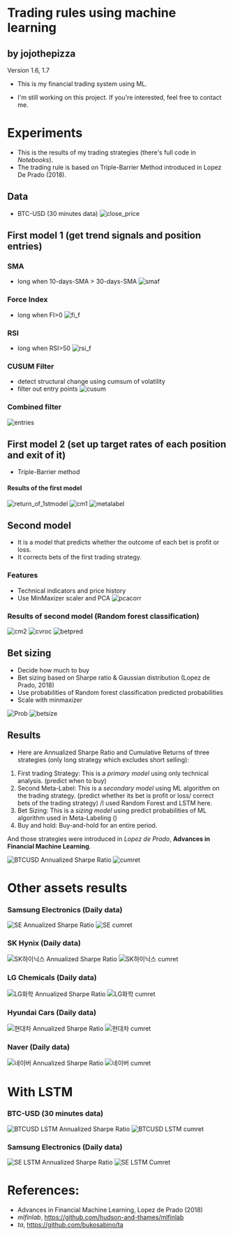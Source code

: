 # Trading rules using machine learning 
## by jojothepizza
Version 1.6, 1.7

- This is my financial trading system using ML.

- I'm still working on this project. If you're interested, feel free to contact me.

# Experiments

 - This is the results of my trading strategies (there's full code in *Notebooks*).
 - The trading rule is based on Triple-Barrier Method introduced in Lopez De Prado (2018).

## Data
- BTC-USD (30 minutes data)
![close_price](https://user-images.githubusercontent.com/52461409/104313915-11bd5c80-551c-11eb-9f23-f8fa73e88ddf.jpg)

## First model 1 (get trend signals and position entries)
### SMA 
- long when 10-days-SMA > 30-days-SMA
![smaf](https://user-images.githubusercontent.com/52461409/104313942-17b33d80-551c-11eb-9238-005598758f1f.jpg)
### Force Index
- long when FI>0
![fi_f](https://user-images.githubusercontent.com/52461409/104313940-171aa700-551c-11eb-856a-e16b03f5753c.jpg)
### RSI
- long when RSI>50
![rsi_f](https://user-images.githubusercontent.com/52461409/104313939-171aa700-551c-11eb-9d69-ddfcc205e603.jpg)

### CUSUM Filter
- detect structural change using cumsum of volatility
- filter out entry points
![cusum](https://user-images.githubusercontent.com/52461409/104313937-16821080-551c-11eb-8eb6-23aab2801d54.jpg)

### Combined filter
![entries](https://user-images.githubusercontent.com/52461409/104313935-16821080-551c-11eb-8e10-d7f3df7ed431.jpg)

## First model 2 (set up target rates of each position and exit of it)
- Triple-Barrier method
#### Results of the first model
![return_of_1stmodel](https://user-images.githubusercontent.com/52461409/104313933-15e97a00-551c-11eb-9d41-8cb171c73ce5.jpg)
![cm1](https://user-images.githubusercontent.com/52461409/104313931-15e97a00-551c-11eb-9c1d-6889094fd8bc.jpg)
![metalabel](https://user-images.githubusercontent.com/52461409/104313928-14b84d00-551c-11eb-8ed5-813fa22ab71d.jpg)


## Second model
- It is a model that predicts whether the outcome of each bet is profit or loss.
- It corrects bets of the first trading strategy.
### Features
- Technical indicators and price history
- Use MinMaxizer scaler and PCA
![pcacorr](https://user-images.githubusercontent.com/52461409/104313926-14b84d00-551c-11eb-9daa-be3ce324a086.jpg)


### Results of second model (Random forest classification)
![cm2](https://user-images.githubusercontent.com/52461409/104313929-1550e380-551c-11eb-96f1-7414d31ae4fa.jpg)
![cvroc](https://user-images.githubusercontent.com/52461409/104313925-141fb680-551c-11eb-9a0e-e9dcfb0b1852.jpg)
![betpred](https://user-images.githubusercontent.com/52461409/104313924-141fb680-551c-11eb-86c5-549b9be60690.jpg)

## Bet sizing
- Decide how much to buy
- Bet sizing based on Sharpe ratio & Gaussian distribution (Lopez de Prado, 2018)
- Use probabilities of Random forest classification predicted probabilities
- Scale with minmaxizer

![Prob](https://user-images.githubusercontent.com/52461409/104313923-13872000-551c-11eb-856b-ea5d09e924cf.jpg)
![betsize](https://user-images.githubusercontent.com/52461409/104313920-13872000-551c-11eb-9422-ceee79ed5c54.jpg)


## Results
- Here are Annualized Sharpe Ratio and Cumulative Returns of three strategies (only long strategy which excludes short selling):
 1. First trading Strategy: This is a *primary model* using only technical analysis. (predict when to buy)
 2. Second Meta-Label: This is a *secondary model* using ML algorithm on the trading strategy. (predict whether its bet is profit or loss/ correct bets of the trading strategy) /I used Random Forest and LSTM here.
 3. Bet Sizing: This is a *sizing model* using predict probabilities of ML algorithm used in Meta-Labeling ()
 4. Buy and hold: Buy-and-hold for an entire period.
 
 And those strategies were introduced in *Lopez de Prado*, **Advances in Financial Machine Learning**.
 
![BTCUSD Annualized Sharpe Ratio](https://user-images.githubusercontent.com/52461409/104087088-9b60f600-52a0-11eb-8647-d3426ddabd39.png)
![cumret](https://user-images.githubusercontent.com/52461409/104313918-12ee8980-551c-11eb-916a-34c506afa1bf.jpg)



# Other assets results 
### Samsung Electronics (Daily data)
![SE Annualized Sharpe Ratio](https://user-images.githubusercontent.com/52461409/104087185-3a85ed80-52a1-11eb-8a56-6ed015e78327.png)
![SE cumret](https://user-images.githubusercontent.com/52461409/104087186-3b1e8400-52a1-11eb-9220-c48857479baa.jpg)

### SK Hynix (Daily data)
![SK하이닉스 Annualized Sharpe Ratio](https://user-images.githubusercontent.com/52461409/104093517-4cca5080-52ce-11eb-9b10-17220d3b430c.png)
![SK하이닉스 cumret](https://user-images.githubusercontent.com/52461409/104093518-4cca5080-52ce-11eb-8662-74bfa3550dc1.jpg)

### LG Chemicals (Daily data)
![LG화학 Annualized Sharpe Ratio](https://user-images.githubusercontent.com/52461409/104093513-4c31ba00-52ce-11eb-8ea2-27f90df14e2b.png)
![LG화학 cumret](https://user-images.githubusercontent.com/52461409/104093515-4c31ba00-52ce-11eb-8987-7828f92d2484.jpg)

### Hyundai Cars (Daily data)
![현대차 Annualized Sharpe Ratio](https://user-images.githubusercontent.com/52461409/104093511-4b992380-52ce-11eb-94e0-ff0ee820cc45.png)
![현대차 cumret](https://user-images.githubusercontent.com/52461409/104093512-4b992380-52ce-11eb-897d-1d1f26087767.jpg)

### Naver (Daily data)
![네이버 Annualized Sharpe Ratio](https://user-images.githubusercontent.com/52461409/104093508-49cf6000-52ce-11eb-8e01-9365a1529d3c.png)
![네이버 cumret](https://user-images.githubusercontent.com/52461409/104093510-4b008d00-52ce-11eb-84c2-426179f75a7a.jpg)

# With LSTM

### BTC-USD (30 minutes data)
![BTCUSD LSTM Annualized Sharpe Ratio](https://user-images.githubusercontent.com/52461409/104122594-4b119300-5389-11eb-9811-85b725295367.png)
![BTCUSD LSTM cumret](https://user-images.githubusercontent.com/52461409/104122589-4947cf80-5389-11eb-93c4-f754367d6905.jpg)

### Samsung Electronics (Daily data)
![SE LSTM Annualized Sharpe Ratio](https://user-images.githubusercontent.com/52461409/104122591-4a78fc80-5389-11eb-8673-ed6254e9a1ac.png)
![SE LSTM Cumret](https://user-images.githubusercontent.com/52461409/104122592-4a78fc80-5389-11eb-8761-33c07c949286.jpg)


# References: 
- Advances in Financial Machine Learning, Lopez de Prado (2018)
- *mlfinlab*, https://github.com/hudson-and-thames/mlfinlab
- *ta*, https://github.com/bukosabino/ta

